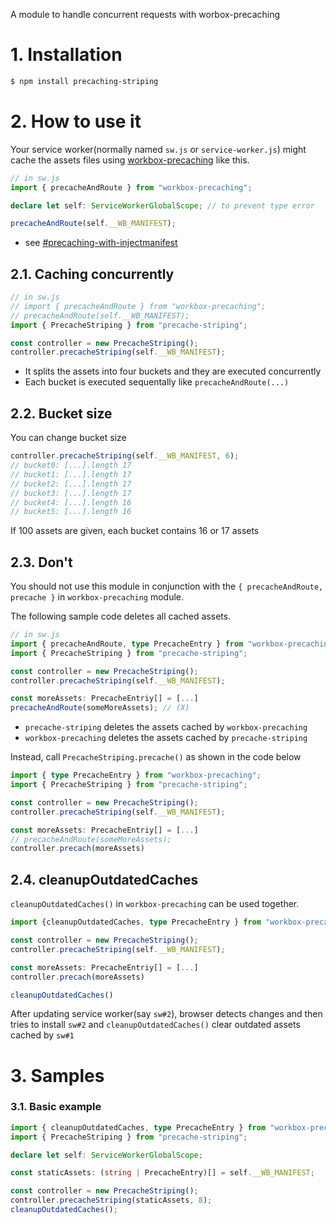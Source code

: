 A module to handle concurrent requests with worbox-precaching

# 1. Installation

```bash
$ npm install precaching-striping
```

# 2. How to use it

Your service worker(normally named `sw.js` or `service-worker.js`) might cache the assets files using [workbox-precaching](https://www.npmjs.com/package/workbox-precaching) like this.

```typescript
// in sw.js
import { precacheAndRoute } from "workbox-precaching";

declare let self: ServiceWorkerGlobalScope; // to prevent type error

precacheAndRoute(self.__WB_MANIFEST);
```

- see [#precaching-with-injectmanifest](https://developer.chrome.com/docs/workbox/precaching-with-workbox/#precaching-with-injectmanifest)

## 2.1. Caching concurrently

```typescript
// in sw.js
// import { precacheAndRoute } from "workbox-precaching";
// precacheAndRoute(self.__WB_MANIFEST);
import { PrecacheStriping } from "precache-striping";

const controller = new PrecacheStriping();
controller.precacheStriping(self.__WB_MANIFEST);
```

- It splits the assets into four buckets and they are executed concurrently
- Each bucket is executed sequentally like `precacheAndRoute(...)`

## 2.2. Bucket size

You can change bucket size

```typescript
controller.precacheStriping(self.__WB_MANIFEST, 6);
// bucket0: [...].length 17
// bucket1: [...].length 17
// bucket2: [...].length 17
// bucket3: [...].length 17
// bucket4: [...].length 16
// bucket5: [...].length 16
```

If 100 assets are given, each bucket contains 16 or 17 assets

## 2.3. Don't

You should not use this module in conjunction with the `{ precacheAndRoute, precache }` in `workbox-precaching` module.

The following sample code deletes all cached assets.

```typescript
// in sw.js
import { precacheAndRoute, type PrecacheEntry } from "workbox-precaching";
import { PrecacheStriping } from "precache-striping";

const controller = new PrecacheStriping();
controller.precacheStriping(self.__WB_MANIFEST);

const moreAssets: PrecacheEntriy[] = [...]
precacheAndRoute(someMoreAssets); // (X)
```

- `precache-striping` deletes the assets cached by `workbox-precaching`
- `workbox-precaching` deletes the assets cached by `precache-striping`

Instead, call `PrecacheStriping.precache()` as shown in the code below

```typescript
import { type PrecacheEntry } from "workbox-precaching";
import { PrecacheStriping } from "precache-striping";

const controller = new PrecacheStriping();
controller.precacheStriping(self.__WB_MANIFEST);

const moreAssets: PrecacheEntriy[] = [...]
// precacheAndRoute(someMoreAssets);
controller.precach(moreAssets)
```

## 2.4. cleanupOutdatedCaches

`cleanupOutdatedCaches()` in `workbox-precaching` can be used together.

```typescript
import {cleanupOutdatedCaches, type PrecacheEntry } from "workbox-precaching";

const controller = new PrecacheStriping();
controller.precacheStriping(self.__WB_MANIFEST);

const moreAssets: PrecacheEntriy[] = [...]
controller.precach(moreAssets)

cleanupOutdatedCaches()
```

After updating service worker(say `sw#2`), browser detects changes and then tries to install `sw#2` and `cleanupOutdatedCaches()` clear outdated assets cached by `sw#1`

# 3. Samples

### 3.1. Basic example

```typescript
import { cleanupOutdatedCaches, type PrecacheEntry } from "workbox-precaching";
import { PrecacheStriping } from "precache-striping";

declare let self: ServiceWorkerGlobalScope;

const staticAssets: (string | PrecacheEntry)[] = self.__WB_MANIFEST;

const controller = new PrecacheStriping();
controller.precacheStriping(staticAssets, 8);
cleanupOutdatedCaches();
```
